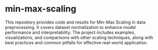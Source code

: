 # min-max-scaling
This repository provides code and results for Min-Max Scaling in data preprocessing. It covers dataset normalization to enhance model performance and interpretability. The project includes examples, visualizations, and comparisons with other scaling techniques, along with best practices and common pitfalls for effective real-world application.
